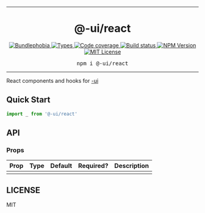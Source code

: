 <hr>
<div align="center">
  <h1 align="center">
    @-ui/react
  </h1>
</div>

<p align="center">
  <a href="https://bundlephobia.com/result?p=@-ui/react">
    <img alt="Bundlephobia" src="https://img.shields.io/bundlephobia/minzip/@-ui/react?style=for-the-badge&labelColor=24292e">
  </a>
  <a aria-label="Types" href="https://www.npmjs.com/package/@-ui/react">
    <img alt="Types" src="https://img.shields.io/npm/types/@-ui/react?style=for-the-badge&labelColor=24292e">
  </a>
  <a aria-label="Code coverage report" href="https://codecov.io/gh/dash-ui/react">
    <img alt="Code coverage" src="https://img.shields.io/codecov/c/gh/dash-ui/react?style=for-the-badge&labelColor=24292e">
  </a>
  <a aria-label="Build status" href="https://travis-ci.org/dash-ui/react">
    <img alt="Build status" src="https://img.shields.io/travis/dash-ui/react?style=for-the-badge&labelColor=24292e">
  </a>
  <a aria-label="NPM version" href="https://www.npmjs.com/package/@-ui/react">
    <img alt="NPM Version" src="https://img.shields.io/npm/v/@-ui/react?style=for-the-badge&labelColor=24292e">
  </a>
  <a aria-label="License" href="https://jaredlunde.mit-license.org/">
    <img alt="MIT License" src="https://img.shields.io/npm/l/@-ui/react?style=for-the-badge&labelColor=24292e">
  </a>
</p>

<pre align="center">npm i @-ui/react</pre>
<hr>

React components and hooks for [-ui](https://github.com/dash-ui/styles)

## Quick Start

```jsx harmony
import _ from '@-ui/react'
```

## API

### Props

| Prop | Type | Default | Required? | Description |
| ---- | ---- | ------- | --------- | ----------- |
|      |      |         |           |             |

## LICENSE

MIT

